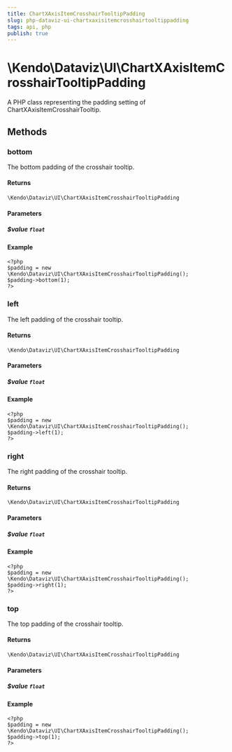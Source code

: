 ```yaml
---
title: ChartXAxisItemCrosshairTooltipPadding
slug: php-dataviz-ui-chartxaxisitemcrosshairtooltippadding
tags: api, php
publish: true
---
```


# \Kendo\Dataviz\UI\ChartXAxisItemCrosshairTooltipPadding

A PHP class representing the padding setting of ChartXAxisItemCrosshairTooltip.


## Methods

### bottom
The bottom padding of the crosshair tooltip.

#### Returns
`\Kendo\Dataviz\UI\ChartXAxisItemCrosshairTooltipPadding`

#### Parameters

##### $value `float`



#### Example 
    <?php
    $padding = new \Kendo\Dataviz\UI\ChartXAxisItemCrosshairTooltipPadding();
    $padding->bottom(1);
    ?>

### left
The left padding of the crosshair tooltip.

#### Returns
`\Kendo\Dataviz\UI\ChartXAxisItemCrosshairTooltipPadding`

#### Parameters

##### $value `float`



#### Example 
    <?php
    $padding = new \Kendo\Dataviz\UI\ChartXAxisItemCrosshairTooltipPadding();
    $padding->left(1);
    ?>

### right
The right padding of the crosshair tooltip.

#### Returns
`\Kendo\Dataviz\UI\ChartXAxisItemCrosshairTooltipPadding`

#### Parameters

##### $value `float`



#### Example 
    <?php
    $padding = new \Kendo\Dataviz\UI\ChartXAxisItemCrosshairTooltipPadding();
    $padding->right(1);
    ?>

### top
The top padding of the crosshair tooltip.

#### Returns
`\Kendo\Dataviz\UI\ChartXAxisItemCrosshairTooltipPadding`

#### Parameters

##### $value `float`



#### Example 
    <?php
    $padding = new \Kendo\Dataviz\UI\ChartXAxisItemCrosshairTooltipPadding();
    $padding->top(1);
    ?>

